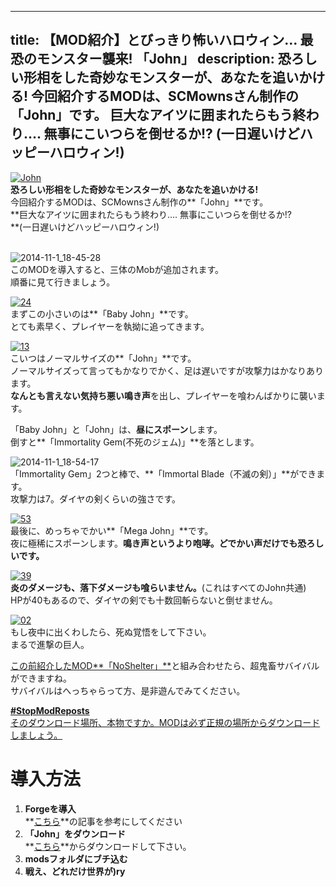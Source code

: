
---
title: 【MOD紹介】とびっきり怖いハロウィン… 最恐のモンスター襲来! 「John」
description: 恐ろしい形相をした奇妙なモンスターが、あなたを追いかける!
 今回紹介するMODは、SCMownsさん制作の「John」です。
 巨大なアイツに囲まれたらもう終わり…. 無事にこいつらを倒せるか!?
 (一日遅いけどハッピーハロウィン!)
---

[![John](https://cdn-ak.f.st-hatena.com/images/fotolife/s/sasigume/20210208/20210208131501.png)](#1/e/1e510a20.png "John")  
**恐ろしい形相をした奇妙なモンスターが、あなたを追いかける!**  
今回紹介するMODは、SCMownsさん制作の**「John」**です。  
**巨大なアイツに囲まれたらもう終わり…. 無事にこいつらを倒せるか!?  
**(一日遅いけどハッピーハロウィン!)

   
![2014-11-1_18-45-28](https://cdn-ak.f.st-hatena.com/images/fotolife/s/sasigume/20210208/20210208135743.jpg)  
このMODを導入すると、三体のMobが追加されます。  
順番に見て行きましょう。

[![24](https://cdn-ak.f.st-hatena.com/images/fotolife/s/sasigume/20210208/20210208153720.png)](#a/9/a9caf5fa.png "24")  
まずこの小さいのは**「Baby John」**です。  
とても素早く、プレイヤーを執拗に追ってきます。

[![13](https://cdn-ak.f.st-hatena.com/images/fotolife/s/sasigume/20210208/20210208175049.png)](#e/f/ef102e7d.png "13")  
こいつはノーマルサイズの**「John」**です。  
ノーマルサイズって言ってもかなりでかく、足は遅いですが攻撃力はかなりあります。  
**なんとも言えない気持ち悪い鳴き声**を出し、プレイヤーを喰わんばかりに襲います。

「Baby John」と「John」は、**昼にスポーン**します。  
倒すと**「Immortality Gem(不死のジェム)」**を落とします。

![2014-11-1_18-54-17](https://cdn-ak.f.st-hatena.com/images/fotolife/s/sasigume/20210208/20210208143156.jpg)  
「Immortality Gem」2つと棒で、**「Immortal Blade（不滅の剣）」**ができます。  
攻撃力は7。ダイヤの剣くらいの強さです。

[![53](https://cdn-ak.f.st-hatena.com/images/fotolife/s/sasigume/20210208/20210208162320.png)](#d/8/d8296445.png "53")  
最後に、めっちゃでかい**「Mega John」**です。  
夜に極稀にスポーンします。**鳴き声というより咆哮。どでかい声だけでも恐ろしいです。**

[![39](https://cdn-ak.f.st-hatena.com/images/fotolife/s/sasigume/20210208/20210208151329.png)](#9/3/93a0a8ee.png "39")  
**炎のダメージも、落下ダメージも喰らいません。**(これはすべてのJohn共通)  
HPが40もあるので、ダイヤの剣でも十数回斬らないと倒せません。

[![02](https://cdn-ak.f.st-hatena.com/images/fotolife/s/sasigume/20210208/20210208154221.png)](#a/e/aee17181.png "02")  
もし夜中に出くわしたら、死ぬ覚悟をして下さい。  
まるで進撃の巨人。

[この前紹介したMOD**「NoShelter」**](./noshelter/ "【MOD紹介】激ムズい! どこでもゾンビが追いかけてくる 「NoShelter」 【Minecraft】")と組み合わせたら、超鬼畜サバイバルができますね。  
サバイバルはへっちゃらって方、是非遊んでみてください。

[**#StopModReposts**  
そのダウンロード場所、本物ですか。MODは必ず正規の場所からダウンロードしましょう。](https://www.napoan.com/stop-mod-reposts/)

# 導入方法 

1.  **Forgeを導入**  
    **[こちら](/new-way-to-install-mod/)**の記事を参考にしてください
2.  **「John」をダウンロード**  
    **[こちら](http://www.minecraftforum.net/forums/mapping-and-modding/minecraft-mods/1283649-1-6-4-smp-john-v3-2-revived-mega-giant-john-baby)**からダウンロードして下さい。
3.  **modsフォルダにブチ込む** 
4.  **戦え、どれだけ世界が)ry**
